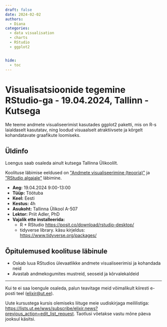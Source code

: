 ```yaml
---
draft: false
date: 2024-02-02
authors:
  - Diana
categories:
  - data visualisation
  - charts 
  - RStudio
  - ggplot2


hide:
  - toc
---
```


# Visualisatsioonide tegemine RStudio-ga - 19.04.2024, Tallinn - Kutsega

Me teeme andmete visualiseerimist kasutades ggplot2 paketti, mis on R-s laialdaselt kasutatav, ning loodud visuaalselt atraktiivsete ja kõrgelt kohandatavate graafikute loomiseks.

<!-- more -->

## Üldinfo

Loengus saab osaleda ainult kutsega Tallinna Ülikoolilt. 

Koolituse läbimise eeldused on ["Andmete visualiseerimine (teooria)"](https://elixir.ut.ee/news/2024/02/02/Andmete_visualiseerimine_teooria/) ja ["RStudio algajale"](https://elixir.ut.ee/news/2024/02/01/RStudio_algajale/) läbimine. 

* __Aeg:__ 19.04.2024 9:00-13:00
* __Tüüp:__  Töötuba
* __Keel:__  Eesti
* __Kestus:__ 4h
* __Asukoht:__ Tallinna Ülikool A-507
* __Lektor:__ Priit Adler, PhD
* __Vajalik ette installeerida:__ 
    * R + RStudio https://posit.co/download/rstudio-desktop/ 
    * tidyverse library. käsu kirjeldus: https://www.tidyverse.org/packages/

## Õpitulemused koolituse läbinule

* Oskab luua RStudios ülevaatlikke andmete visualiseerimisi ja kohandada neid
* Avastab andmekogumites mustreid, seoseid ja kõrvalekaldeid


---

Kui te ei saa loengule osaleda, palun teavitage meid võimalikult kiiresti e-posti teel (elixir@ut.ee).

Uute kursustega kursis olemiseks liituge meie uudiskirjaga meililistiga:  https://lists.ut.ee/wws/subscribe/elixir.news?previous_action=edit_list_request. Taotlusi võetakse vastu mõne päeva jooksul käsitsi.
